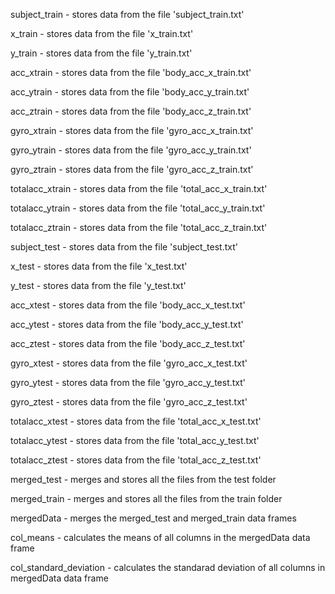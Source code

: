 

subject_train -									stores data from the file 'subject_train.txt'

x_train		-								stores data from the file 'x_train.txt'

y_train		-								stores data from the file 'y_train.txt'

acc_xtrain	-								stores data from the file 'body_acc_x_train.txt'

acc_ytrain	-								stores data from the file 'body_acc_y_train.txt'

acc_ztrain	-								stores data from the file 'body_acc_z_train.txt'

gyro_xtrain	-								stores data from the file 'gyro_acc_x_train.txt'

gyro_ytrain	-								stores data from the file 'gyro_acc_y_train.txt'

gyro_ztrain	-								stores data from the file 'gyro_acc_z_train.txt'

totalacc_xtrain	-								stores data from the file 'total_acc_x_train.txt'

totalacc_ytrain	-								stores data from the file 'total_acc_y_train.txt'

totalacc_ztrain	-								stores data from the file 'total_acc_z_train.txt'

subject_test	-								stores data from the file 'subject_test.txt'

x_test		-								stores data from the file 'x_test.txt'

y_test		-								stores data from the file 'y_test.txt'

acc_xtest	-								stores data from the file 'body_acc_x_test.txt'

acc_ytest	-								stores data from the file 'body_acc_y_test.txt'

acc_ztest	-								stores data from the file 'body_acc_z_test.txt'

gyro_xtest	-								stores data from the file 'gyro_acc_x_test.txt'

gyro_ytest	-								stores data from the file 'gyro_acc_y_test.txt'

gyro_ztest	-								stores data from the file 'gyro_acc_z_test.txt'

totalacc_xtest	-								stores data from the file 'total_acc_x_test.txt'

totalacc_ytest	-								stores data from the file 'total_acc_y_test.txt'

totalacc_ztest	-								stores data from the file 'total_acc_z_test.txt'

merged_test	-								merges and stores all the files from the test folder
 
merged_train	-								merges and stores all the files from the train folder

mergedData	-								merges the merged_test and merged_train data frames

col_means	-								calculates the means of all columns in the mergedData data frame

col_standard_deviation	-							calculates the standarad deviation of all columns in mergedData 										data frame

